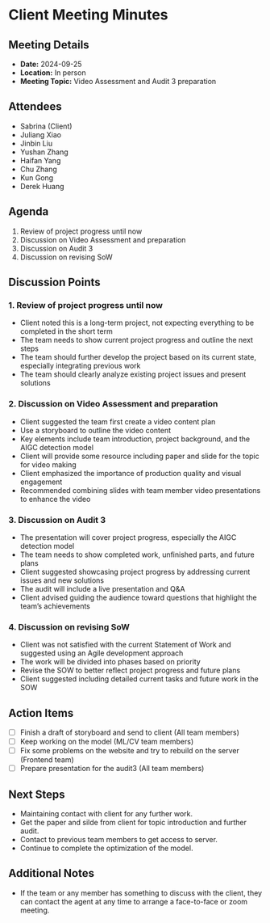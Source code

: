 # Client Meeting Minutes

## Meeting Details

- **Date:** 2024-09-25
- **Location:** In person
- **Meeting Topic:** Video Assessment and Audit 3 preparation

## Attendees

- Sabrina (Client)
- Juliang Xiao
- Jinbin Liu
- Yushan Zhang
- Haifan Yang
- Chu Zhang
- Kun Gong
- Derek Huang

## Agenda

1. Review of project progress until now
2. Discussion on Video Assessment and preparation 
3. Discussion on Audit 3
4. Discussion on revising SoW

## Discussion Points

### 1.  Review of project progress until now

- Client noted this is a long-term project, not expecting everything to be completed in the short term
- The team needs to show current project progress and outline the next steps
- The team should further develop the project based on its current state, especially integrating previous work
- The team should clearly analyze existing project issues and present solutions

### 2. Discussion on Video Assessment and preparation 

- Client suggested the team first create a video content plan
- Use a storyboard to outline the video content
- Key elements include team introduction, project background, and the AIGC detection model
- Client will provide some resource including paper and slide for the topic for video making
- Client emphasized the importance of production quality and visual engagement
- Recommended combining slides with team member video presentations to enhance the video

### 3. Discussion on Audit 3

- The presentation will cover project progress, especially the AIGC detection model
- The team needs to show completed work, unfinished parts, and future plans
- Client suggested showcasing project progress by addressing current issues and new solutions
- The audit will include a live presentation and Q&A
- Client advised guiding the audience toward questions that highlight the team’s achievements


### 4. Discussion on revising SoW

- Client was not satisfied with the current Statement of Work and suggested using an Agile development approach
- The work will be divided into phases based on priority
- Revise the SOW to better reflect project progress and future plans
- Client suggested including detailed current tasks and future work in the SOW

## Action Items

- [ ] Finish a draft of storyboard and send to client (All team members)
- [ ] Keep working on the model (ML/CV team members)
- [ ] Fix some problems on the website and try to rebuild on the server (Frontend team)
- [ ] Prepare presentation for the audit3 (All team members)

## Next Steps

- Maintaining contact with client for any further work.
- Get the paper and silde from client for topic introduction and further audit.
- Contact to previous team members to get access to server.
- Continue to complete the optimization of the model.


## Additional Notes

- If the team or any member has something to discuss with the client, they can contact the agent at any time to arrange a face-to-face or zoom meeting.

